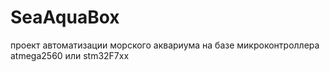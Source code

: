# SeaAquaBox
проект автоматизации морского аквариума на базе микроконтроллера atmega2560 или stm32F7xx
